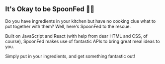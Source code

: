 ## It's Okay to be SpoonFed 👩‍🍳

Do you have ingredients in your kitchen but have no cooking clue what to put together with them? Well, here's SpoonFed to the rescue.

Built on JavaScript and React (with help from dear HTML and CSS, of course), SpoonFed makes use of fantastic APIs to bring great meal ideas to you.

Simply put in your ingredients, and get something fantastic out!